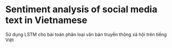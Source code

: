 #  Sentiment analysis of social media text in Vietnamese
Sử dụng LSTM cho bài toán phân loại văn bản truyền thông xã hội trên tiếng Việt
